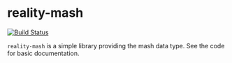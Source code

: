 # reality-mash

[![Build Status](https://secure.travis-ci.org/realityforge/reality-mash.svg?branch=master)](http://travis-ci.org/realityforge/reality-mash)

`reality-mash` is a simple library providing the mash data type.
See the code for basic documentation.
